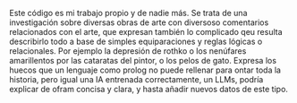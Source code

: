 Este código es mi trabajo propio y de nadie más. Se trata de una investigación sobre diversas obras de arte con diversoso comentarios relacionados con el arte, que expresan 
también lo complicado qeu resulta describirlo todo a base de simples equiparaciones y reglas lógicas o relacionales. Por ejemplo la depresión de rothko o los nenúfares 
amarillentos por las cataratas del pintor, o los pelos de gato. Expresa los huecos que un lenguaje como prolog no puede rellenar para ontar toda la historia, pero igual 
una IA entrenada correctamente, un LLMs, podría explicar de ofram concisa y clara, y hasta añadir nuevos datos de este tipo.
